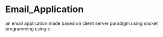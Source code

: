 # Email_Application
an email application made based on client server paradigm using socket programming using c.
